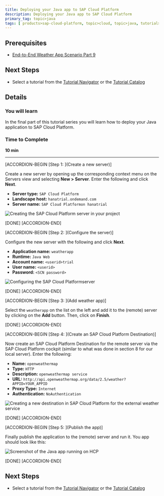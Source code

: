 ```yaml
---
title: Deploying your Java app to SAP Cloud Platform
description: Deploying your Java app to SAP Cloud Platform
primary_tag: topic>java
tags: [ products>sap-cloud-platform, topic>cloud, topic>java, tutorial>intermediate]
---
```


## Prerequisites  
- [End-to-End Weather App Scenario Part 9](http://www.sap.com/developer/tutorials/hcp-java-weatherapp-part9.html)

## Next Steps
- Select a tutorial from the [Tutorial Navigator](http://www.sap.com/developer/tutorial-navigator.html) or the [Tutorial Catalog](http://www.sap.com/developer/tutorials.html)

## Details
### You will learn  
In the final part of this tutorial series you will learn how to deploy your Java application to SAP Cloud Platform.

### Time to Complete
**10 min**

---


[ACCORDION-BEGIN [Step 1: ](Create a new server)]

Create a new server by opening up the corresponding context menu on the Servers view and selecting **New > Server**. Enter the following and click **Next**.

- **Server type:** `SAP Cloud Platform`
- **Landscape host:** `hanatrial.ondemand.com`
- **Server name:** `SAP Cloud Platformon hanatrial`

![Creating the SAP Cloud Platform server in your project](https://raw.githubusercontent.com/SAPDocuments/Tutorials/master/tutorials/hcp-java-weatherapp-part10/e2e_10-1.png)


[DONE]
[ACCORDION-END]

[ACCORDION-BEGIN [Step 2: ](Configure the server)]

Configure the new server with the following and click **Next**.

- **Application name:** `weatherapp`
- **Runtime:** `Java Web`
- **Account name:** `<userid>trial`
- **User name:** `<userid>`
- **Password:** `<SCN password>`

![Configuring the SAP Cloud Platformserver](https://raw.githubusercontent.com/SAPDocuments/Tutorials/master/tutorials/hcp-java-weatherapp-part10/e2e_10-2.png)

[DONE]
[ACCORDION-END]

[ACCORDION-BEGIN [Step 3: ](Add weather app)]

Select the `weatherapp` on the list on the left and add it to the (remote) server by clicking on the **Add** button. Then, click on **Finish**.  

[DONE]
[ACCORDION-END]

[ACCORDION-BEGIN [Step 4: ](Create an SAP Cloud Platform Destination)]

Now create an SAP Cloud Platform Destination for the remote server via the SAP Cloud Platform cockpit (similar to what was done in section 8 for our local server). Enter the following:

- **Name:** `openweathermap`
- **Type:** `HTTP`
- **Description:** `openweathermap service`
- **URL:** `http://api.openweathermap.org/data/2.5/weather?APPID=YOUR_APPID`
- **Proxy Type:** `Internet`
- **Authentication:** `NoAuthentication`

![Creating a new destination in SAP Cloud Platform for the external weather service](https://raw.githubusercontent.com/SAPDocuments/Tutorials/master/tutorials/hcp-java-weatherapp-part10/e2e_10-4.png)

[DONE]
[ACCORDION-END]

[ACCORDION-BEGIN [Step 5: ](Publish the app)]

Finally publish the application to the (remote) server and run it. You app should look like this:

![Screenshot of the Java app running on HCP](https://raw.githubusercontent.com/SAPDocuments/Tutorials/master/tutorials/hcp-java-weatherapp-part10/e2e_10-5.png)

[DONE]
[ACCORDION-END]



## Next Steps
- Select a tutorial from the [Tutorial Navigator](http://www.sap.com/developer/tutorial-navigator.html) or the [Tutorial Catalog](http://www.sap.com/developer/tutorials.html)
